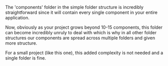 The 'components' folder in the simple folder structure is incredibly straightforward since it will contain every single component in your entire application.

Now, obviously as your project grows beyond 10-15 components, this folder can become incredibly unruly to deal with which is why in all other folder structures our components are spread across multiple folders and given more structure.

For a small project (like this one), this added complexity is not needed and a single folder is fine.